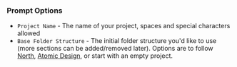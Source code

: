 ### Prompt Options
* `Project Name` - The name of your project, spaces and special characters allowed
* `Base Folder Structure` - The initial folder structure you'd like to use (more sections can be added/removed later). Options are to follow [North](http://pointnorth.io), [Atomic Design](http://bradfrostweb.com/web/atomic-design), or start with an empty project.